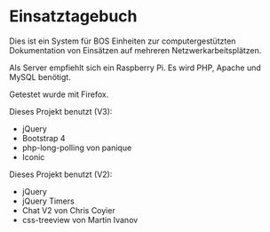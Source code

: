 # Einsatztagebuch
Dies ist ein System für BOS Einheiten zur computergestützten Dokumentation von Einsätzen auf mehreren Netzwerkarbeitsplätzen.

Als Server empfiehlt sich ein Raspberry Pi. Es wird PHP, Apache und MySQL benötigt.

Getestet wurde mit Firefox.

Dieses Projekt benutzt (V3):
- jQuery
- Bootstrap 4
- php-long-polling von panique
- Iconic

Dieses Projekt benutzt (V2):
- jQuery
- jQuery Timers
- Chat V2 von Chris Coyier
- css-treeview von Martin Ivanov
